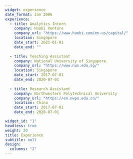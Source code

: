 ```yaml
---
widget: experience
date_format: Jan 2006
experience:
  - title: Analytics Intern
    company: Huobi Venture
    company_url: "https://www.huobi.com/en-us/capital/"
    location: Singapore
    date_start: 2021-01-01
    date_end: ""
    
  - title: Teaching Assistant
    company: National University of Singapore
    company_url: "https://www.nus.edu.sg/"
    location: Singapore
    date_start: 2017-07-01
    date_end: 2020-07-01
    
  - title: Research Assistant
    company: Northwestern Polytechnical University
    company_url: "https://en.nwpu.edu.cn/"
    location: China
    date_start: 2017-07-01
    date_end: 2020-07-01

widget_id: "1"
headless: true
weight: 20
title: Experience
subtitle: null
design:
  columns: "2"
---
```

